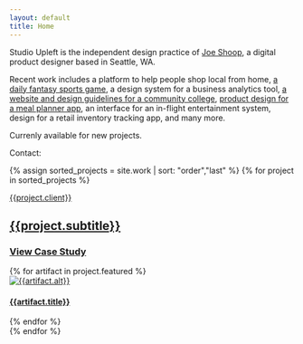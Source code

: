 ```yaml
---
layout: default
title: Home
---
```

<div class="container work-container">
    <div class="grid-row intro grid">
        <div class="grid-row-copy-intro">
            <p class="text-preset-mono">Studio Upleft is the independent design practice of <a target="_blank" href="http://www.joeshoop.com"><span class="underliner">Joe&nbsp;Shoop</span></a>, a digital product designer based in Seattle,&nbsp;WA.</p>
            <p class="text-preset-mono">Recent work includes a platform to help people shop local from home, <a href="/work/dailynumber/"><span class="underliner" style="--link-background-color:#fbd603;">a daily fantasy sports game</span></a>, a design system for a business analytics tool, <a href="/work/shoreline/"><span class="underliner" style="--link-background-color:#00c278;">a website and design guidelines for a community college</span></a>, <a href="/work/eatthismuch/"><span class="underliner" style="--link-background-color:#f0754f;">product design for a meal planner app</span></a>, an interface for an in-flight entertainment system, design for a retail inventory tracking app, and many more.</p>
            <p class="text-preset-mono">Currenly available for new projects.</p>
            <p class="text-preset-mono">Contact: 
                <a href="javascript:location='mailto:\u006a\u006f\u0065\u0040\u0075\u0070\u006c\u0065\u0066\u0074\u002e\u0063\u006f\u006d';void 0">
                    <span class="underliner">
                    <script type="text/javascript">document.write('\u006a\u006f\u0065\u0040\u0075\u0070\u006c\u0065\u0066\u0074\u002e\u0063\u006f\u006d')</script>
                    </span>
                </a>
            </p>
        </div>
    </div>
    <div class="artifacts">
        {% assign sorted_projects = site.work | sort: "order","last" %}
        {% for project in sorted_projects %}
            <div class="project grid">
            <div class="project-meta {{project.slug}}-meta">
                <a href="{{project.url}}">
                    <div class="project-client">
                        <p>{{project.client}}</p>
                    </div>
                    <div class="project-title">
                        <h2 class="text-preset-header-l">
                            {{project.subtitle}}
                        </h2>
                    </div>
                    <div class="project-button">
                        <h3 class="underliner" style="--link-background-color:{{ project.highlight-color }}">View Case Study</h3>
                    </div>
                </a>
            </div>
            {% for artifact in project.featured %}
            <div
            class="artifact {{artifact.type}} {{project.slug}} {{artifact.id}} rellax" 
            style="order:{{artifact.priority | default: 0 }}" 
            data-rellax-speed="{{artifact.speed}}" 
            data-rellax-zindex="{{artifact.speed}}" 
            data-background="{{project.background-color}}" 
            data-slug="{{project.slug}}">
                <div class="artifact-wrapper">
                    <a href="{{project.url | remove: 'index.html'}}">
                        <div class="artifact-image">
                        <img 
                            alt="{{artifact.alt}}"
                            srcset="
                                /work/{{project.slug}}/{{artifact.url}}_600w.{{artifact.imagetype}} 600w,
                                /work/{{project.slug}}/{{artifact.url}}_1200w.{{artifact.imagetype}} 1200w,
                                /work/{{project.slug}}/{{artifact.url}}_2400w.{{artifact.imagetype}} 2400w"
                            sizes="{% if artifact.type == 'tablet' %}
                                (max-width: 640px) 100vw, 70vw
                                {% else %}
                                (max-width: 640px) 50vw, 20vw
                                {% endif %}"
                            src="/work/{{project.slug}}/{{artifact.url}}_600w.{{artifact.imagetype}}" />
                            <div class="artifact-label">
                                <h4>{{artifact.title}}</h4>
                            </div>
                        </div>
                    </a>
                </div>
            </div>
            {% endfor %}
            </div>
        {% endfor %}
    </div>
</div>